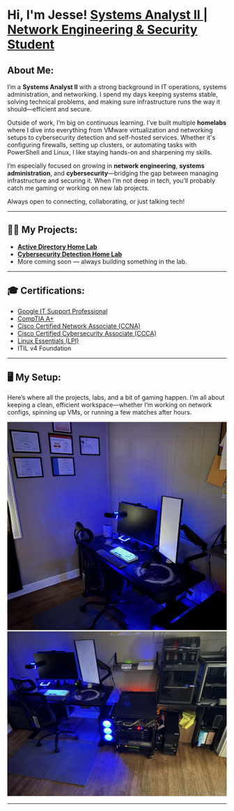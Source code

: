 # Hi, I'm Jesse! [Systems Analyst II | Network Engineering & Security Student](https://www.linkedin.com/in/jjstanford314/)

## About Me:

I’m a **Systems Analyst II** with a strong background in IT operations, systems administration, and networking. I spend my days keeping systems stable, solving technical problems, and making sure infrastructure runs the way it should—efficient and secure.

Outside of work, I’m big on continuous learning. I’ve built multiple **homelabs** where I dive into everything from VMware virtualization and networking setups to cybersecurity detection and self-hosted services. Whether it's configuring firewalls, setting up clusters, or automating tasks with PowerShell and Linux, I like staying hands-on and sharpening my skills.

I’m especially focused on growing in **network engineering**, **systems administration**, and **cybersecurity**—bridging the gap between managing infrastructure and securing it. When I’m not deep in tech, you’ll probably catch me gaming or working on new lab projects.

Always open to connecting, collaborating, or just talking tech!

---

## 👨‍💻 My Projects:

- **[Active Directory Home Lab](https://github.com/jstanford314/ActiveDirectoryLab)**
- **[Cybersecurity Detection Home Lab](https://github.com/jstanford314/DetectionHomeLab)**
- More coming soon — always building something in the lab.

---

## 🎓 Certifications:

- [Google IT Support Professional](https://coursera.org/share/8a8fd262d96165fe0addc9a00cce14f8)
- [CompTIA A+](https://www.credly.com/badges/67bdcab5-ca9b-436b-a80c-5e5736e89013/linked_in_profile)
- [Cisco Certified Network Associate (CCNA)](https://www.credly.com/earner/earned/badge/bac0e54e-873b-4d1b-aca2-c9dc004a019a)
- [Cisco Certified Cybersecurity Associate (CCCA)](https://www.credly.com/earner/earned/badge/03b627ee-d350-4a81-889e-a116338d843b)
- [Linux Essentials (LPI)](https://www.credly.com/earner/earned/badge/14f5d66e-61e2-403a-96d2-d0754e2566f6)
- ITIL v4 Foundation

---

## 🖥️ My Setup:

Here’s where all the projects, labs, and a bit of gaming happen. I’m all about keeping a clean, efficient workspace—whether I’m working on network configs, spinning up VMs, or running a few matches after hours.

![Desk Setup](IMG_0981.jpg)
![Full Setup View](image1.jpeg)

---

<!--
## 📺 YouTube Videos

Coming soon...

## 🤳 Connect with me:

[![LinkedIn](https://cdn.jsdelivr.net/npm/simple-icons@v3/icons/linkedin.svg)](https://linkedin.com/in/jjstanford314)
-->

